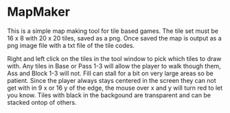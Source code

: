 # MapMaker

This is a simple map making tool for tile based games. The tile set must be 16 x 8
with 20 x 20 tiles, saved as a png. Once saved the map is output as a png image file
with a txt file of the tile codes.

Right and left click on the tiles in the tool window to pick which tiles to draw with.
Any tiles in Base or Pass 1-3 will allow the player to walk though them, Ass and Block 1-3 will not. 
Fill can stall for a bit on very large areas so be patient. 
Since the player always stays centered in the screen they can not get 
with in 9 x or 16 y of the edge, the mouse over x and y will turn red to let you know.
Tiles with black in the backgound are transparent and can be stacked ontop of others.
